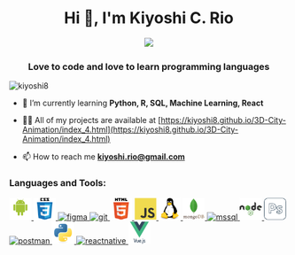 <h1 align="center">Hi 👋, I'm Kiyoshi C. Rio</h1>
<!---<div align="center"><img src="https://github.com/Kiyoshi8/Kiyoshi8/assets/86674319/2ababd73-96c7-46b1-a01c-a4f9eb760011/main/aditya-banner.png"></div>--->
<!--<div align="center"><img src="https://github.com/Kiyoshi8/Kiyoshi8/assets/86674319/d59e469e-93b1-4ea1-a781-bb4375aa36c0/main/aditya-banner.png"></div>-->

<!--<div align="center"><img src="https://github.com/Kiyoshi8/Kiyoshi8/assets/86674319/6f928d60-edd0-4ea9-9ff6-b961bf59bbf4/main/aditya-banner.png"></div>-->
<!--<div align="center"><img src="https://github.com/Kiyoshi8/Kiyoshi8/assets/86674319/cbc3d2ac-9e63-496c-9aa4-93b811896a10/main/aditya-banner.png"></div>-->
<!--<div align="center"><img src="https://github.com/Kiyoshi8/Kiyoshi8/assets/86674319/e85a1819-799b-4852-8b80-5e8367ab8741/main/aditya-banner.png"></div>-->

<!--<div align="center"><img src="https://github.com/Kiyoshi8/Kiyoshi8/assets/86674319/81fe6dde-0096-43c1-8278-72b8d570fb37/main/aditya-banner.png"></div>-->

<!--<div align="center"><img src="https://github.com/Kiyoshi8/Kiyoshi8/assets/86674319/46ddae44-e44d-4651-a375-6af66dcd2ee9/main/aditya-banner.png"></div>-->

<!--<div align="center"><img src="https://github.com/Kiyoshi8/Kiyoshi8/assets/86674319/4fd0cedb-9083-471a-8668-5b80b55c4952/main/aditya-banner.png"></div>-->

<!--<div align="center"><img src="https://github.com/Kiyoshi8/Kiyoshi8/assets/86674319/4a5a7109-d9f9-499d-8d1d-8f33ac95b09f/main/aditya-banner.png"></div>-->

<!---<div align="center"><img src="https://github.com/Kiyoshi8/Kiyoshi8/assets/86674319/18f01364-d956-4e7f-bc13-06e62e76fbfb/main/aditya-banner.png"></div>-->

<div align="center"><img src="https://github.com/Kiyoshi8/Kiyoshi8/assets/86674319/9240a2aa-09dd-411e-a733-88021880c4d6/main/aditya-banner.png"></div>



<h3 align="center">Love to code and love to learn programming languages</h3>

<p align="left"> <img src="https://komarev.com/ghpvc/?username=kiyoshi8&label=Profile%20views&color=0e75b6&style=flat" alt="kiyoshi8" /> </p>

- 🌱 I’m currently learning **Python, R, SQL, Machine Learning, React**

- 👨‍💻 All of my projects are available at [https://kiyoshi8.github.io/3D-City-Animation/index_4.html](https://kiyoshi8.github.io/3D-City-Animation/index_4.html)

- 📫 How to reach me **kiyoshi.rio@gmail.com**


<p align="left">
</p>

<h3 align="left">Languages and Tools:</h3>
<p align="left"> <a href="https://developer.android.com" target="_blank" rel="noreferrer"> <img src="https://raw.githubusercontent.com/devicons/devicon/master/icons/android/android-original-wordmark.svg" alt="android" width="40" height="40"/> </a> <a href="https://www.w3schools.com/css/" target="_blank" rel="noreferrer"> <img src="https://raw.githubusercontent.com/devicons/devicon/master/icons/css3/css3-original-wordmark.svg" alt="css3" width="40" height="40"/> </a> <a href="https://www.figma.com/" target="_blank" rel="noreferrer"> <img src="https://www.vectorlogo.zone/logos/figma/figma-icon.svg" alt="figma" width="40" height="40"/> </a> <a href="https://git-scm.com/" target="_blank" rel="noreferrer"> <img src="https://www.vectorlogo.zone/logos/git-scm/git-scm-icon.svg" alt="git" width="40" height="40"/> </a> <a href="https://www.w3.org/html/" target="_blank" rel="noreferrer"> <img src="https://raw.githubusercontent.com/devicons/devicon/master/icons/html5/html5-original-wordmark.svg" alt="html5" width="40" height="40"/> </a> <a href="https://developer.mozilla.org/en-US/docs/Web/JavaScript" target="_blank" rel="noreferrer"> <img src="https://raw.githubusercontent.com/devicons/devicon/master/icons/javascript/javascript-original.svg" alt="javascript" width="40" height="40"/> </a> <a href="https://www.linux.org/" target="_blank" rel="noreferrer"> <img src="https://raw.githubusercontent.com/devicons/devicon/master/icons/linux/linux-original.svg" alt="linux" width="40" height="40"/> </a> <a href="https://www.mongodb.com/" target="_blank" rel="noreferrer"> <img src="https://raw.githubusercontent.com/devicons/devicon/master/icons/mongodb/mongodb-original-wordmark.svg" alt="mongodb" width="40" height="40"/> </a> <a href="https://www.microsoft.com/en-us/sql-server" target="_blank" rel="noreferrer"> <img src="https://www.svgrepo.com/show/303229/microsoft-sql-server-logo.svg" alt="mssql" width="40" height="40"/> </a> <a href="https://nodejs.org" target="_blank" rel="noreferrer"> <img src="https://raw.githubusercontent.com/devicons/devicon/master/icons/nodejs/nodejs-original-wordmark.svg" alt="nodejs" width="40" height="40"/> </a> <a href="https://www.photoshop.com/en" target="_blank" rel="noreferrer"> <img src="https://raw.githubusercontent.com/devicons/devicon/master/icons/photoshop/photoshop-line.svg" alt="photoshop" width="40" height="40"/> </a> <a href="https://postman.com" target="_blank" rel="noreferrer"> <img src="https://www.vectorlogo.zone/logos/getpostman/getpostman-icon.svg" alt="postman" width="40" height="40"/> </a> <a href="https://www.python.org" target="_blank" rel="noreferrer"> <img src="https://raw.githubusercontent.com/devicons/devicon/master/icons/python/python-original.svg" alt="python" width="40" height="40"/> </a> <a href="https://reactnative.dev/" target="_blank" rel="noreferrer"> <img src="https://reactnative.dev/img/header_logo.svg" alt="reactnative" width="40" height="40"/> </a> <a href="https://vuejs.org/" target="_blank" rel="noreferrer"> <img src="https://raw.githubusercontent.com/devicons/devicon/master/icons/vuejs/vuejs-original-wordmark.svg" alt="vuejs" width="40" height="40"/> </a> </p>




